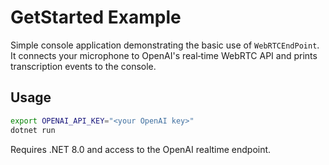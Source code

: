 # GetStarted Example

Simple console application demonstrating the basic use of `WebRTCEndPoint`.
It connects your microphone to OpenAI's real‑time WebRTC API and prints
transcription events to the console.

## Usage

```bash
export OPENAI_API_KEY="<your OpenAI key>"
dotnet run
```

Requires .NET 8.0 and access to the OpenAI realtime endpoint.

